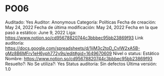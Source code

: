 # PO06

Auditado: Yes
Auditor: Anonymous
Categoría: Políticas
Fecha de creación: May 24, 2022
Fecha de última modificación: May 24, 2022
Fecha en la que pasó a estático: June 9, 2022
Liga: https://www.notion.so/cd95678820744c3bbbec95bb23869f93 
Link auditoría: https://docs.google.com/spreadsheets/d/1ijM3c2toD_CvIW2xA5B-gMz8B6MFrv1eH6yph772y9s/edit#gid=1649670609
Nivel o status: Estático
Nombre: https://www.notion.so/cd95678820744c3bbbec95bb23869f93 
Resuelto?: No
Se utiliza?: Yes
Status auditoría: Sin defectos
Última versión: 1.0